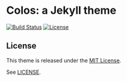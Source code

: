 Colos: a Jekyll theme
=====================

[![Build Status](https://travis-ci.org/ahaasler/colos.svg?branch=gh-pages)](https://travis-ci.org/ahaasler/colos)
[![License](https://img.shields.io/badge/license-MIT-blue.svg)](LICENSE)

License
-------

This theme is released under the [MIT License](http://opensource.org/licenses/MIT "The MIT License").

See [LICENSE](LICENSE "The MIT License").
